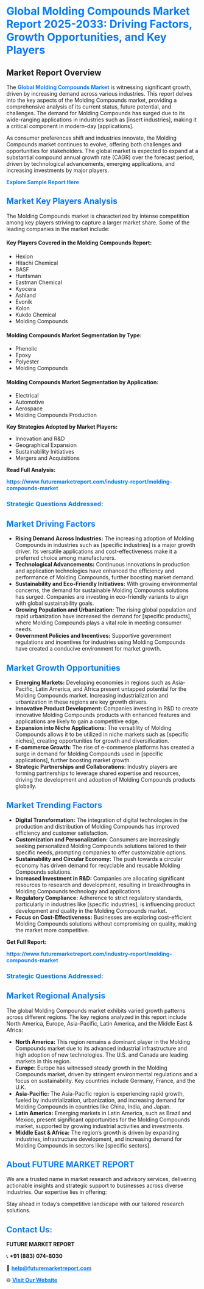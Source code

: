 <h1 style="color: #007BFF;">Global Molding Compounds Market Report 2025-2033: Driving Factors, Growth Opportunities, and Key Players</h1>

<section id="overview">
<h2>Market Report Overview</h2>
<p>The <a href="https://www.futuremarketreport.com/industry-report/molding-compounds-market" style="color: #007BFF; text-decoration: none;"><strong>Global Molding Compounds Market</strong></a> is witnessing significant growth, driven by increasing demand across various industries. This report delves into the key aspects of the Molding Compounds market, providing a comprehensive analysis of its current status, future potential, and challenges. The demand for Molding Compounds has surged due to its wide-ranging applications in industries such as [insert industries], making it a critical component in modern-day [applications].</p>
<p>As consumer preferences shift and industries innovate, the Molding Compounds market continues to evolve, offering both challenges and opportunities for stakeholders. The global market is expected to expand at a substantial compound annual growth rate (CAGR) over the forecast period, driven by technological advancements, emerging applications, and increasing investments by major players.</p>
</section>

<section id="overview">
<p><a href="https://www.futuremarketreport.com/request-sample/reportId=109786" style="color: #007BFF; text-decoration: none;"><strong>Explore Sample Report Here</strong></a></p>
</section>

<section id="key-players">
<h2 style="color: #007BFF;">Market Key Players Analysis</h2>
<p>The Molding Compounds market is characterized by intense competition among key players striving to capture a larger market share. Some of the leading companies in the market include:</p>
<h4>Key Players Covered in the Molding Compounds Report:</h4>
<ul><li>Hexion</li><li>Hitachi Chemical</li><li>BASF</li><li>Huntsman</li><li>Eastman Chemical</li><li>Kyocera</li><li>Ashland</li><li>Evonik</li><li>Kolon</li><li>Kukdo Chemical</li><li>Molding Compounds</li></ul>
<h4>Molding Compounds Market Segmentation by Type:</h4>
<ul><li>Phenolic</li><li>Epoxy</li><li>Polyester</li><li>Molding Compounds</li></ul>

<h4>Molding Compounds Market Segmentation by Application:</h4>
<ul><li>Electrical</li><li>Automotive</li><li>Aerospace</li><li>Molding Compounds Production</li></ul>
<p><strong>Key Strategies Adopted by Market Players:</strong></p>
<ul>
<li>Innovation and R&D</li>
<li>Geographical Expansion</li>
<li>Sustainability Initiatives</li>
<li>Mergers and Acquisitions</li>
</ul>
</section>

<section>
<p><strong>Read Full Analysis: </strong></p><a href="https://www.futuremarketreport.com/industry-report/molding-compounds-market" style="color: #007BFF; text-decoration: none;"><strong>https://www.futuremarketreport.com/industry-report/molding-compounds-market</strong></a>
<h3 style="color: #007BFF;">Strategic Questions Addressed:</h3>
</section>

<section id="driving-factors">
<h2 style="color: #007BFF;">Market Driving Factors</h2>
<ul>
<li><strong>Rising Demand Across Industries:</strong> The increasing adoption of Molding Compounds in industries such as [specific industries] is a major growth driver. Its versatile applications and cost-effectiveness make it a preferred choice among manufacturers.</li>
<li><strong>Technological Advancements:</strong> Continuous innovations in production and application technologies have enhanced the efficiency and performance of Molding Compounds, further boosting market demand.</li>
<li><strong>Sustainability and Eco-Friendly Initiatives:</strong> With growing environmental concerns, the demand for sustainable Molding Compounds solutions has surged. Companies are investing in eco-friendly variants to align with global sustainability goals.</li>
<li><strong>Growing Population and Urbanization:</strong> The rising global population and rapid urbanization have increased the demand for [specific products], where Molding Compounds plays a vital role in meeting consumer needs.</li>
<li><strong>Government Policies and Incentives:</strong> Supportive government regulations and incentives for industries using Molding Compounds have created a conducive environment for market growth.</li>
</ul>
</section>

<section id="growth-opportunities">
<h2 style="color: #007BFF;">Market Growth Opportunities</h2>
<ul>
<li><strong>Emerging Markets:</strong> Developing economies in regions such as Asia-Pacific, Latin America, and Africa present untapped potential for the Molding Compounds market. Increasing industrialization and urbanization in these regions are key growth drivers.</li>
<li><strong>Innovative Product Development:</strong> Companies investing in R&D to create innovative Molding Compounds products with enhanced features and applications are likely to gain a competitive edge.</li>
<li><strong>Expansion into Niche Applications:</strong> The versatility of Molding Compounds allows it to be utilized in niche markets such as [specific niches], creating opportunities for growth and diversification.</li>
<li><strong>E-commerce Growth:</strong> The rise of e-commerce platforms has created a surge in demand for Molding Compounds used in [specific applications], further boosting market growth.</li>
<li><strong>Strategic Partnerships and Collaborations:</strong> Industry players are forming partnerships to leverage shared expertise and resources, driving the development and adoption of Molding Compounds products globally.</li>
</ul>
</section>

<section id="trending-factors">
<h2 style="color: #007BFF;">Market Trending Factors</h2>
<ul>
<li><strong>Digital Transformation:</strong> The integration of digital technologies in the production and distribution of Molding Compounds has improved efficiency and customer satisfaction.</li>
<li><strong>Customization and Personalization:</strong> Consumers are increasingly seeking personalized Molding Compounds solutions tailored to their specific needs, prompting companies to offer customizable options.</li>
<li><strong>Sustainability and Circular Economy:</strong> The push towards a circular economy has driven demand for recyclable and reusable Molding Compounds solutions.</li>
<li><strong>Increased Investment in R&D:</strong> Companies are allocating significant resources to research and development, resulting in breakthroughs in Molding Compounds technology and applications.</li>
<li><strong>Regulatory Compliance:</strong> Adherence to strict regulatory standards, particularly in industries like [specific industries], is influencing product development and quality in the Molding Compounds market.</li>
<li><strong>Focus on Cost-Effectiveness:</strong> Businesses are exploring cost-efficient Molding Compounds solutions without compromising on quality, making the market more competitive.</li>
</ul>
</section>

<section>
<p><strong>Get Full Report: </strong></p><a href="https://www.futuremarketreport.com/industry-report/molding-compounds-market" style="color: #007BFF; text-decoration: none;"><strong>https://www.futuremarketreport.com/industry-report/molding-compounds-market</strong></a>
<h3 style="color: #007BFF;">Strategic Questions Addressed:</h3>
</section>


<section id="regional-analysis">
<h2 style="color: #007BFF;">Market Regional Analysis</h2>
<p>The global Molding Compounds market exhibits varied growth patterns across different regions. The key regions analyzed in this report include North America, Europe, Asia-Pacific, Latin America, and the Middle East & Africa:</p>
<ul>
<li><strong>North America:</strong> This region remains a dominant player in the Molding Compounds market due to its advanced industrial infrastructure and high adoption of new technologies. The U.S. and Canada are leading markets in this region.</li>
<li><strong>Europe:</strong> Europe has witnessed steady growth in the Molding Compounds market, driven by stringent environmental regulations and a focus on sustainability. Key countries include Germany, France, and the U.K.</li>
<li><strong>Asia-Pacific:</strong> The Asia-Pacific region is experiencing rapid growth, fueled by industrialization, urbanization, and increasing demand for Molding Compounds in countries like China, India, and Japan.</li>
<li><strong>Latin America:</strong> Emerging markets in Latin America, such as Brazil and Mexico, present significant opportunities for the Molding Compounds market, supported by growing industrial activities and investments.</li>
<li><strong>Middle East & Africa:</strong> The region’s growth is driven by expanding industries, infrastructure development, and increasing demand for Molding Compounds in sectors like [specific sectors].</li>
</ul>
</section>

<footer>
<h2 style="color: #007BFF;">About FUTURE MARKET REPORT</h2>
<p>We are a trusted name in market research and advisory services, delivering actionable insights and strategic support to businesses across diverse industries. Our expertise lies in offering:</p>

<p>Stay ahead in today’s competitive landscape with our tailored research solutions.</p>

<h2 style="color: #007BFF;">Contact Us:</h2>
<p><strong>FUTURE MARKET REPORT</strong></p>
<p>📞 <strong>+91 (883) 074-8030</strong></p>
<p>📧 <strong><a href="mailto:help@futuremarketreport.com" style="color: #007BFF;">help@futuremarketreport.com</a></strong></p>
<p>🌐 <strong><a href="https://www.futuremarketreport.com/" style="color: #007BFF;">Visit Our Website</a></strong></p>
</footer>